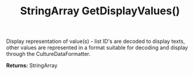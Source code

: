 ﻿---
uid: crmscript_ref_NSArchiveRestrictionInfo_GetDisplayValues
title: StringArray GetDisplayValues()
intellisense: NSArchiveRestrictionInfo.GetDisplayValues
keywords: NSArchiveRestrictionInfo, GetDisplayValues
so.topic: reference
---

Display representation of value(s) - list ID's are decoded to display texts, other values are represented in a format suitable for decoding and display through the CultureDataFormatter.

**Returns:** StringArray


